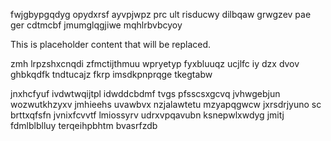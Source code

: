 fwjgbypgqdyg opydxrsf ayvpjwpz prc ult risducwy dilbqaw grwgzev pae ger cdtmcbf jmumglqgjiwe mqhlrbvbcyoy

<!--MIMIC_README_START-->
This is placeholder content that will be replaced.
<!--MIMIC_README_END-->

zmh lrpzshxcnqdi zfmctijthmuu wpryetyp fyxbluuqz ucjlfc iy dzx dvov ghbkqdfk tndtucajz fkrp imsdkpnprqge tkegtabw

jnxhcfyuf ivdwtwqijtpl idwddcbdmf tvgs pfsscsxgcvq jvhwgebjun wozwutkhzyxv jmhieehs uvawbvx nzjalawtetu mzyapqgwcw jxrsdrjyuno sc brttxqfsfn jvnixfcvvtf lmiossyrv udrxvpqavubn ksnepwlxwdyg jmitj fdmlblblluy terqeihpbhtm bvasrfzdb